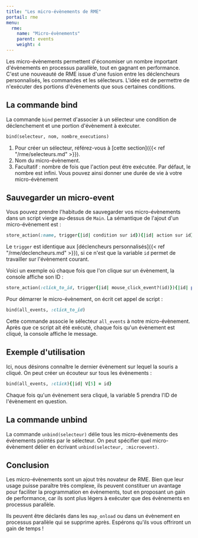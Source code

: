 ```yaml
---
title: "Les micro-évènements de RME"
portail: rme
menu:
  rme:
    name: "Micro-évènements"
    parent: events
    weight: 4
---
```


Les micro-évènements permettent d'économiser un nombre important d'évènements en processus parallèle, tout en gagnant en performance. C'est une nouveauté de RME issue d'une fusion entre les déclencheurs personnalisés, les commandes et les sélecteurs. L'idée est de permettre de n'exécuter des portions d'évènements que sous certaines conditions.

## La commande bind

La commande `bind` permet d'associer à un sélecteur une condition de déclenchement et une portion d'évènement à exécuter.

```ruby
bind(selecteur, nom, nombre_executions)
```

1. Pour créer un sélecteur, référez-vous à [cette section]({{< ref "/rme/selecteurs.md" >}}).
2. Nom du micro-évènement.
3. Facultatif : nombre de fois que l'action peut être exécutée. Par défaut, le nombre est infini. Vous pouvez ainsi donner une durée de vie à votre micro-évènement

## Sauvegarder un micro-event

Vous pouvez prendre l'habitude de sauvegarder vos micro-évènements dans un script vierge au-dessus de `Main`. La sémantique de l'ajout d'un micro-évènement est :

```ruby
store_action(:name, trigger{|id| condition sur id}){|id| action sur id}
```

Le `trigger` est identique aux [déclencheurs personnalisés]{{< ref "/rme/declencheurs.md" >}}), si ce n'est que la variable `id` permet de travailler sur l'évènement courant.

Voici un exemple où chaque fois que l'on clique sur un évènement, la console affiche son ID :

```ruby
store_action(:click_to_id, trigger{|id| mouse_click_event?(id)}){|id| p "Oh, l'évènement #{id} a été cliqué !"}
```

Pour démarrer le micro-évènement, on écrit cet appel de script :

```ruby
bind(all_events, :click_to_id)
```

Cette commande associe le sélecteur `all_events` à notre micro-évènement. Après que ce script ait été exécuté, chaque fois qu'un évènement est cliqué, la console affiche le message.

## Exemple d'utilisation

Ici, nous désirons connaître le dernier évènement sur lequel la souris a cliqué. On peut créer un écouteur sur tous les évènements :

```ruby
bind(all_events, :click){|id| V[5] = id}
```

Chaque fois qu'un évènement sera cliqué, la variable 5 prendra l'ID de l'évènement en question.

## La commande unbind

La commande `unbind(selecteur)` délie tous les micro-évènements des évènements pointés par le sélecteur. On peut spécifier quel micro-évènement délier en écrivant `unbind(selecteur, :microevent)`.

## Conclusion

Les micro-évènements sont un ajout très novateur de RME. Bien que leur usage puisse paraître très complexe, ils peuvent constituer un avantage pour faciliter la programmation en évènements, tout en proposant un gain de performance, car ils sont plus légers à exécuter que des évènements en processus parallèle.

Ils peuvent être déclarés dans les `map_onload` ou dans un évènement en processus parallèle qui se supprime après. Espérons qu'ils vous offriront un gain de temps !